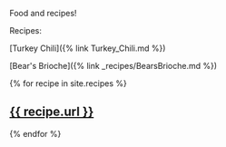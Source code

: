 Food and recipes!

Recipes:

[Turkey Chili]({% link Turkey_Chili.md %})

[Bear's Brioche]({% link _recipes/BearsBrioche.md %})

{% for recipe in site.recipes %}
   <a href="{{ recipe.url | prepend: site.baseurl }}">
       <h2>{{ recipe.url }}</h2>
   </a>
{% endfor %}



